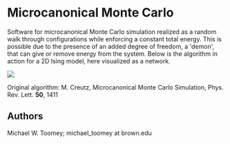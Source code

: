 # Microcanonical Monte Carlo

Software for microcanonical Monte Carlo simulation realized as a random walk through configurations while enforcing a constant total energy. This is possible due to the presence of an added degree of freedom, a 'demon', that can give or remove energy from the system. Below is the algorithm in action for a 2D Ising model, here visualized as a network. 

![](https://github.com/mwt5345/Microcanonical-Monte-Carlo/blob/main/misc/video.gif) <!-- .element height="5%" width="5%" -->

Original algorithm: M. Creutz, Microcanonical Monte Carlo Simulation, Phys. Rev. Lett. **50**, 1411

## Authors
Michael W. Toomey; michael_toomey at brown.edu
